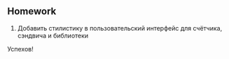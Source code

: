 ##  Homework

1. Добавить стилистику в пользовательский интерфейс для счётчика, сэндвича и библиотеки

Успехов!